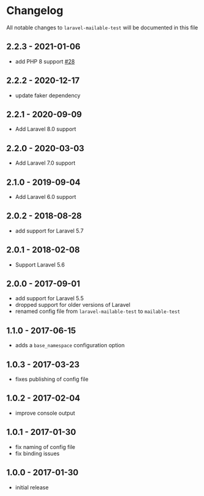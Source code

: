 # Changelog

All notable changes to `laravel-mailable-test` will be documented in this file

## 2.2.3 - 2021-01-06

- add PHP 8 support [#28](https://github.com/spatie/laravel-mailable-test/pull/28)

## 2.2.2 - 2020-12-17

- update faker dependency

## 2.2.1 - 2020-09-09

- Add Laravel 8.0 support

## 2.2.0 - 2020-03-03

- Add Laravel 7.0 support

## 2.1.0 - 2019-09-04

- Add Laravel 6.0 support

## 2.0.2 - 2018-08-28

- add support for Laravel 5.7

## 2.0.1 - 2018-02-08

- Support Laravel 5.6

## 2.0.0 - 2017-09-01

- add support for Laravel 5.5
- dropped support for older versions of Laravel
- renamed config file from `laravel-mailable-test` to `mailable-test`

## 1.1.0 - 2017-06-15
- adds a `base_namespace` configuration option

## 1.0.3 - 2017-03-23
- fixes publishing of config file

## 1.0.2 - 2017-02-04
- improve console output

## 1.0.1 - 2017-01-30

- fix naming of config file
- fix binding issues

## 1.0.0 - 2017-01-30

- initial release

